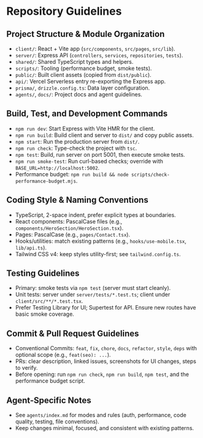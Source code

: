 # Repository Guidelines

## Project Structure & Module Organization
- `client/`: React + Vite app (`src/components`, `src/pages`, `src/lib`).
- `server/`: Express API (`controllers`, `services`, `repositories`, `tests`).
- `shared/`: Shared TypeScript types and helpers.
- `scripts/`: Tooling (performance budget, smoke tests).
- `public/`: Built client assets (copied from `dist/public`).
- `api/`: Vercel Serverless entry re-exporting the Express app.
- `prisma/`, `drizzle.config.ts`: Data layer configuration.
- `agents/`, `docs/`: Project docs and agent guidelines.

## Build, Test, and Development Commands
- `npm run dev`: Start Express with Vite HMR for the client.
- `npm run build`: Build client and server to `dist/` and copy public assets.
- `npm start`: Run the production server from `dist/`.
- `npm run check`: Type-check the project with `tsc`.
- `npm test`: Build, run server on port 5001, then execute smoke tests.
- `npm run smoke-test`: Run curl-based checks; override with `BASE_URL=http://localhost:5002`.
- Performance budget: `npm run build && node scripts/check-performance-budget.mjs`.

## Coding Style & Naming Conventions
- TypeScript, 2-space indent, prefer explicit types at boundaries.
- React components: PascalCase files (e.g., `components/HeroSection/HeroSection.tsx`).
- Pages: PascalCase (e.g., `pages/Contact.tsx`).
- Hooks/utilities: match existing patterns (e.g., `hooks/use-mobile.tsx`, `lib/api.ts`).
- Tailwind CSS v4: keep styles utility-first; see `tailwind.config.ts`.

## Testing Guidelines
- Primary: smoke tests via `npm test` (server must start cleanly).
- Unit tests: server under `server/tests/*.test.ts`; client under `client/src/**/*.test.tsx`.
- Prefer Testing Library for UI; Supertest for API. Ensure new routes have basic smoke coverage.

## Commit & Pull Request Guidelines
- Conventional Commits: `feat`, `fix`, `chore`, `docs`, `refactor`, `style`, `deps` with optional scope (e.g., `feat(seo): ...`).
- PRs: clear description, linked issues, screenshots for UI changes, steps to verify.
- Before opening: run `npm run check`, `npm run build`, `npm test`, and the performance budget script.

## Agent-Specific Notes
- See `agents/index.md` for modes and rules (auth, performance, code quality, testing, file conventions).
- Keep changes minimal, focused, and consistent with existing patterns.

